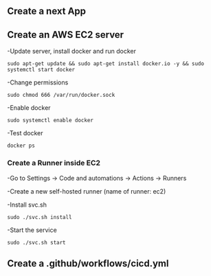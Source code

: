 ## Create a next App
## Create an AWS EC2 server
-Update server, install docker and run docker

```sudo apt-get update && sudo apt-get install docker.io -y && sudo systemctl start docker```

-Change permissions

```sudo chmod 666 /var/run/docker.sock```

-Enable docker

```sudo systemctl enable docker```

-Test docker

```docker ps```

### Create a Runner inside EC2
-Go to Settings -> Code and automations -> Actions -> Runners

-Create a new self-hosted runner (name of runner: ec2)

-Install svc.sh

```sudo ./svc.sh install```

-Start the service

```sudo ./svc.sh start```

## Create a .github/workflows/cicd.yml
